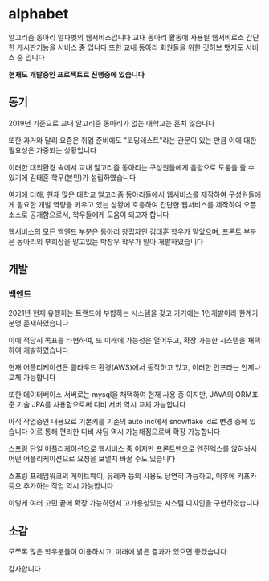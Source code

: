 # alphabet

알고리즘 동아리 알파벳의 웹서비스입니다
교내 동아리 활동에 사용될 웹서비르소 간단한 게시판기능을 서비스 중 입니다
또한 교내 동아리 회원들을 위한 깃허브 뱃지도 서비스 중 입니다

**현재도 개발중인 프로젝트로 진행중에 있습니다**

## 동기
2019년 기준으로 교내 알고리즘 동아리가 없는 대학교는 흔치 않습니다

또한 과거와 달리 요즘은 취업 준비에도 "코딩테스트"라는 관문이 있는 만큼 이에 대한 필요성은 가중되는 상황입니다

이러한 대외환경 속에서 교내 알고리즘 동아리는 구성원들에게 음양으로 도움을 줄 수 있기에 김태훈 학우(본인)가 설립하였습니다

여기에 더해, 현재 많은 대학교 알고리즘 동아리들에서 웹서비스를 제작하여 구성원들에게 필요한 개발 역량을 키우고 있는 상황에 호응하여 간단한 웹서비스를 제작하여 오픈 소스로 공개함으로서, 학우들에게 도움이 되고자 합니다

웹서비스의 모든 백엔드 부분은 동아리 창립자인 김태훈 학우가 맡았으며, 프론트 부분은 동아리의 부회장을 맡고있는 박창우 학우가 맡아 개발하였습니다

## 개발

### 백엔드

2021년 현재 유행하는 트랜드에 부합하는 시스템을 갖고 가기에는 1인개발이라 한계가 분명 존재하였습니다

이에 적당히 목표를 타협하여, 또 미래에 가능성은 열어두고, 확장 가능한 시스템을 채택하여 개발하였습니다

현재 어플리케이션은 클라우드 환경(AWS)에서 동작하고 있고, 이러한 인프라는 언제나 교체 가능합니다

또한 데이터베이스 서버로는 mysql을 채택하여 현재 사용 중 이지만, JAVA의 ORM표준 기술 JPA를 사용함으로써 디비 서버 역시 교체 가능합니다

아직 작업중인 내용으로 기본키를 기존의 auto inc에서 snowflake id로 변경 중에 있습니다 이르 통해 편리한 디비 샤딩 역시 가능해짐으로써 확장 가능합니다

스프링 단일 어플리케이션으로 웹서비스 중 이지만 프론트맨으로 엔진엑스를 앉혀놔서 어떤 어플리케이션으로 요청을 보낼지 바꿀 수도 있습니다

스프링 프레임워크의 게이트웨이, 유레카 등의 사용도 당연히 가능하고, 이후에 카프카등으 추가하는 작업 역시 가능합니다

이렇게 여러 고민 끝에 확장 가능하면서 고가용성있는 시스템 디자인을 구현하였습니다

## 소감

모쪼록 많은 학우분들이 이용하시고, 미래에 밝은 결과가 있으면 좋겠습니다

감사합니다
